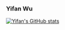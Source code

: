 ### Yifan Wu

[![Yifan's GitHub stats](https://github-readme-stats.vercel.app/api?username=IvanWoo&theme=dracula&count_private=true&show_icons=true)](https://github.com/anuraghazra/github-readme-stats)
